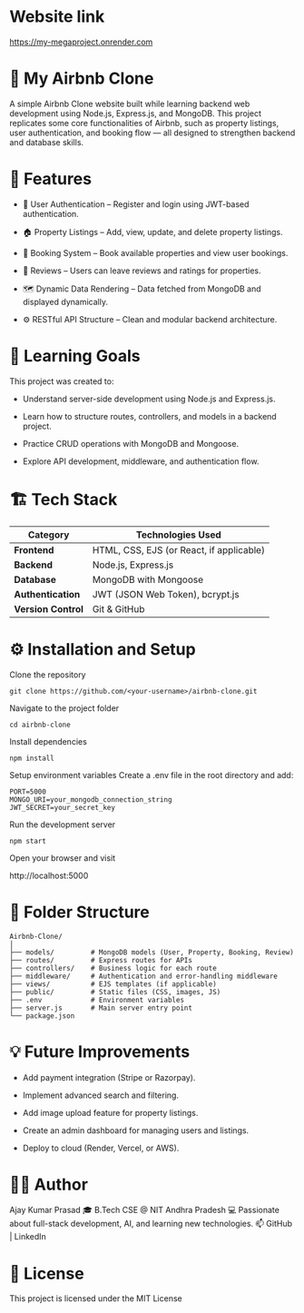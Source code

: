 # Website link
 https://my-megaproject.onrender.com

 # 🏡 My Airbnb Clone

A simple Airbnb Clone website built while learning backend web development using Node.js, Express.js, and MongoDB.
This project replicates some core functionalities of Airbnb, such as property listings, user authentication, and booking flow — all designed to strengthen backend and database skills.

# 🚀 Features

 - 🔐 User Authentication – Register and login using JWT-based authentication.

 - 🏠 Property Listings – Add, view, update, and delete property listings.

 - 📅 Booking System – Book available properties and view user bookings.

 - 💬 Reviews – Users can leave reviews and ratings for properties.

 - 🗺️ Dynamic Data Rendering – Data fetched from MongoDB and displayed dynamically.

 - ⚙️ RESTful API Structure – Clean and modular backend architecture.

# 🧠 Learning Goals

This project was created to:

   - Understand server-side development using Node.js and Express.js.

   - Learn how to structure routes, controllers, and models in a backend project.

   - Practice CRUD operations with MongoDB and Mongoose.

   - Explore API development, middleware, and authentication flow.

# 🏗️ Tech Stack

| Category            | Technologies Used                        |
| ------------------- | ---------------------------------------- |
| **Frontend**        | HTML, CSS, EJS (or React, if applicable) |
| **Backend**         | Node.js, Express.js                      |
| **Database**        | MongoDB with Mongoose                    |
| **Authentication**  | JWT (JSON Web Token), bcrypt.js          |
| **Version Control** | Git & GitHub                             |

# ⚙️ Installation and Setup

Clone the repository
```
git clone https://github.com/<your-username>/airbnb-clone.git
```

Navigate to the project folder
```
cd airbnb-clone
```

Install dependencies
```
npm install
```

Setup environment variables
Create a .env file in the root directory and add:
```
PORT=5000
MONGO_URI=your_mongodb_connection_string
JWT_SECRET=your_secret_key
```

Run the development server
```
npm start
```

Open your browser and visit

http://localhost:5000

# 📂 Folder Structure
```
Airbnb-Clone/
│
├── models/         # MongoDB models (User, Property, Booking, Review)
├── routes/         # Express routes for APIs
├── controllers/    # Business logic for each route
├── middleware/     # Authentication and error-handling middleware
├── views/          # EJS templates (if applicable)
├── public/         # Static files (CSS, images, JS)
├── .env            # Environment variables
├── server.js       # Main server entry point
└── package.json
```

# 💡 Future Improvements

- Add payment integration (Stripe or Razorpay).

- Implement advanced search and filtering.

- Add image upload feature for property listings.

- Create an admin dashboard for managing users and listings.

- Deploy to cloud (Render, Vercel, or AWS).

# 🧑‍💻 Author

Ajay Kumar Prasad
🎓 B.Tech CSE @ NIT Andhra Pradesh
💻 Passionate about full-stack development, AI, and learning new technologies.
📫 GitHub
 | LinkedIn

# 📝 License

This project is licensed under the MIT License

